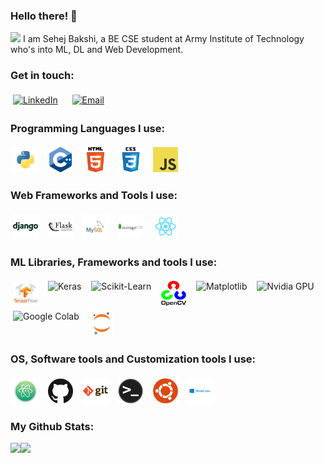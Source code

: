 ### Hello there! 👋
<img src="https://user-images.githubusercontent.com/52279659/97478342-ccef4400-1976-11eb-827c-fecd8858dffd.png" width="100"/>
I am Sehej Bakshi, a BE CSE student at Army Institute of Technology who's into ML, DL and Web Development.<br>

### Get in touch:
<p align="left">
  <a href="https://www.linkedin.com/in/sehej-bakshi-35318a173/" target="_blank" rel="noopener noreferrer"> <img src="https://img.icons8.com/color/48/000000/linkedin.png" alt="LinkedIn" height="30" style="vertical-align:top; margin:4px"></a> &ensp;
 <a href="mailto:sehej.bakshi@yahoo.in"> <img src="https://img.icons8.com/color/48/000000/gmail.png" alt="Email" height="30" style="vertical-align:top; margin:4px"></a>
</p>

### Programming Languages I use:
<p align="left">
  <img src="https://raw.githubusercontent.com/github/explore/80688e429a7d4ef2fca1e82350fe8e3517d3494d/topics/python/python.png" alt="Python" height="40" style="vertical-align:top; margin:4px">&nbsp;
  <img src="https://raw.githubusercontent.com/github/explore/80688e429a7d4ef2fca1e82350fe8e3517d3494d/topics/cpp/cpp.png" alt="C++" height="40" style="vertical-align:top; margin:4px">&nbsp;
  <img src="https://raw.githubusercontent.com/github/explore/80688e429a7d4ef2fca1e82350fe8e3517d3494d/topics/html/html.png" alt="HTML" height="40" style="vertical-align:top; margin:4px">&nbsp;
  <img src="https://raw.githubusercontent.com/github/explore/80688e429a7d4ef2fca1e82350fe8e3517d3494d/topics/css/css.png" alt="CSS" height="40" style="vertical-align:top; margin:4px">&nbsp;
  <img src="https://raw.githubusercontent.com/github/explore/80688e429a7d4ef2fca1e82350fe8e3517d3494d/topics/javascript/javascript.png" alt="Javascript" height="40" style="vertical-align:top; margin:4px">&nbsp;
</p>

### Web Frameworks and Tools I use:
<p align="left">
  <img src="https://raw.githubusercontent.com/github/explore/80688e429a7d4ef2fca1e82350fe8e3517d3494d/topics/django/django.png" alt="Django" height="40" style="vertical-align:top; margin:4px">&nbsp;
  <img src="https://raw.githubusercontent.com/github/explore/80688e429a7d4ef2fca1e82350fe8e3517d3494d/topics/flask/flask.png" alt="Flask" height="40"
  style="vertical-align:top; margin:4px">&nbsp;
  <img src="https://raw.githubusercontent.com/github/explore/80688e429a7d4ef2fca1e82350fe8e3517d3494d/topics/mysql/mysql.png" alt="MySQL" height="40" style="vertical-align:top; margin:4px">&nbsp;
  <img src="https://raw.githubusercontent.com/github/explore/80688e429a7d4ef2fca1e82350fe8e3517d3494d/topics/mongodb/mongodb.png" alt="MongoDB" height="40" style="vertical-align:top; margin:4px">&nbsp;
  <img src="https://raw.githubusercontent.com/github/explore/80688e429a7d4ef2fca1e82350fe8e3517d3494d/topics/react/react.png" alt="ReactJS" height="40" style="vertical-align:top; margin:4px">&nbsp;
</p>

### ML Libraries, Frameworks and tools I use:
<p align="left">
  <img src="https://raw.githubusercontent.com/github/explore/80688e429a7d4ef2fca1e82350fe8e3517d3494d/topics/tensorflow/tensorflow.png" alt="Tensorflow" height="40" style="vertical-align:top; margin:4px">&nbsp;
  <img src="https://avatars2.githubusercontent.com/u/34455048?s=200&v=4" alt="Keras" height="40" style="vertical-align:top; margin:4px">&nbsp;
  <img src="https://avatars2.githubusercontent.com/u/365630?s=200&v=4" alt="Scikit-Learn" height="40" style="vertical-align:top; margin:4px">&nbsp;
  <img src="https://raw.githubusercontent.com/github/explore/80688e429a7d4ef2fca1e82350fe8e3517d3494d/topics/opencv/opencv.png" alt="OpenCV" height="40" style="vertical-align:top; margin:4px">&nbsp;
  <img src="https://matplotlib.org/_static/logo2_compressed.svg" alt="Matplotlib" width="100" height="40" style="vertical-align:top; margin:4px">&nbsp;
  <img src="https://avatars2.githubusercontent.com/u/1728152?s=200&v=4" alt="Nvidia GPU" height="40" style="vertical-align:top; margin:4px">&nbsp;
  <img src="https://avatars0.githubusercontent.com/u/33467679?s=200&v=4" alt="Google Colab" height="40" style="vertical-align:top; margin:4px">&nbsp;
  <img src="https://raw.githubusercontent.com/github/explore/80688e429a7d4ef2fca1e82350fe8e3517d3494d/topics/jupyter-notebook/jupyter-notebook.png" alt="Jupyter Notebook" height="40" style="vertical-align:top; margin:4px">&nbsp;
</p>

### OS, Software tools and Customization tools I use:
<p align="left">
<img src="https://raw.githubusercontent.com/github/explore/80688e429a7d4ef2fca1e82350fe8e3517d3494d/topics/atom/atom.png" alt="Atom" height="40" style="vertical-align:top; margin:4px">&nbsp;
<img src="https://raw.githubusercontent.com/github/explore/78df643247d429f6cc873026c0622819ad797942/topics/github/github.png" alt="Github" height="40" style="vertical-align:top; margin:4px">&nbsp;
<img src="https://raw.githubusercontent.com/github/explore/80688e429a7d4ef2fca1e82350fe8e3517d3494d/topics/git/git.png" alt="Git" height="40" style="vertical-align:top; margin:4px">&nbsp;
<img src="https://raw.githubusercontent.com/github/explore/80688e429a7d4ef2fca1e82350fe8e3517d3494d/topics/terminal/terminal.png" alt="Terminal" height="40" style="vertical-align:top; margin:4px">&nbsp;
<img src="https://raw.githubusercontent.com/github/explore/80688e429a7d4ef2fca1e82350fe8e3517d3494d/topics/ubuntu/ubuntu.png" alt="Ubuntu" height="40" style="vertical-align:top; margin:4px" alt="Windows" height="40" style="vertical-align:top; margin:4px">&nbsp;
<img src="https://raw.githubusercontent.com/github/explore/80688e429a7d4ef2fca1e82350fe8e3517d3494d/topics/windows/windows.png" alt="Windows" height="40" style="vertical-align:top; margin:4px">&nbsp;
</p>

### My Github Stats:
<div>
<a href="https://readme-stats-cfgj2cxdy.vercel.app/api?username=SehejBakshi&count_private=false&show_icons=true&theme=tokyonight">
  <img  align="left" src="https://readme-stats-cfgj2cxdy.vercel.app/api?username=SehejBakshi&count_private=false&show_icons=true&theme=tokyonight" />
</a>
<a href="https://readme-stats-cfgj2cxdy.vercel.app/api/top-langs/?username=SehejBakshi&hide=php&theme=tokyonight">
  <img align="left" src="https://readme-stats-cfgj2cxdy.vercel.app/api/top-langs/?username=SehejBakshi&layout=compact&hide=php&theme=tokyonight" />
</a>
</div>

[linkedin]: https://www.linkedin.com/in/sehej-bakshi-35318a173/
[mail]: mailto:sehej.bakshi@yahoo.in
